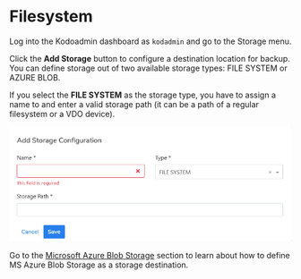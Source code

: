 # Filesystem

Log into the Kodoadmin dashboard as `kodadmin` and go to the Storage menu.

Click the **Add Storage** button to configure a destination location for backup. You can define storage out of two available storage types: FILE SYSTEM or AZURE BLOB.

If you select the **FILE SYSTEM** as the storage type, you have to assign a name to and enter a valid storage path \(it can be a path of a regular filesystem or a VDO device\).

![](../../../.gitbook/assets/obraz%20%2812%29.png)

Go to the [Microsoft Azure Blob Storage](https://storware.gitbook.io/kodo-for-cloud-office365/deployment/initial-configuration/storage-configuration/microsoft-azure-blob-storage) section to learn about how to define MS Azure Blob Storage as a storage destination.

